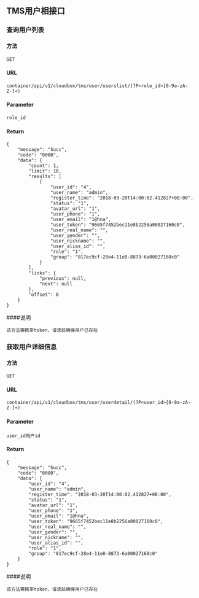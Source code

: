 ## TMS用户相接口

### 查询用户列表
#### 方法
`GET`

#### URL

`container/api/v1/cloudbox/tms/user/userslist/(?P<role_id>[0-9a-zA-Z-]+)`

#### Parameter

```
role_id
```

#### Return

```
{
    "message": "Succ",
    "code": "0000",
    "data": {
        "count": 1,
        "limit": 10,
        "results": [
            {
                "user_id": "4",
                "user_name": "admin",
                "register_time": "2018-03-20T14:00:02.412827+08:00",
                "status": "1",
                "avatar_url": "1",
                "user_phone": "1",
                "user_email": "1@hna",
                "user_token": "9665f7452bec11e8b2256a00027160c0",
                "user_real_name": "",
                "user_gender": "",
                "user_nickname": "",
                "user_alias_id": "",
                "role": "1",
                "group": "817ec9cf-28e4-11e8-8873-6a00027160c0"
            }
        ],
        "links": {
            "previous": null,
            "next": null
        },
        "offset": 0
    }
}
```
####说明
```
该方法需携带token，请求前确保用户已存在
```
### 获取用户详细信息
#### 方法
`GET`

#### URL

`container/api/v1/cloudbox/tms/user/userdetail/(?P<user_id>[0-9a-zA-Z-]+)`

#### Parameter

```
user_id用户id
```

#### Return

```
{
    "message": "Succ",
    "code": "0000",
    "data": {
        "user_id": "4",
        "user_name": "admin",
        "register_time": "2018-03-20T14:00:02.412827+08:00",
        "status": "1",
        "avatar_url": "1",
        "user_phone": "1",
        "user_email": "1@hna",
        "user_token": "9665f7452bec11e8b2256a00027160c0",
        "user_real_name": "",
        "user_gender": "",
        "user_nickname": "",
        "user_alias_id": "",
        "role": "1",
        "group": "817ec9cf-28e4-11e8-8873-6a00027160c0"
    }
}
```
####说明
```
该方法需携带token，请求前确保用户已存在
```